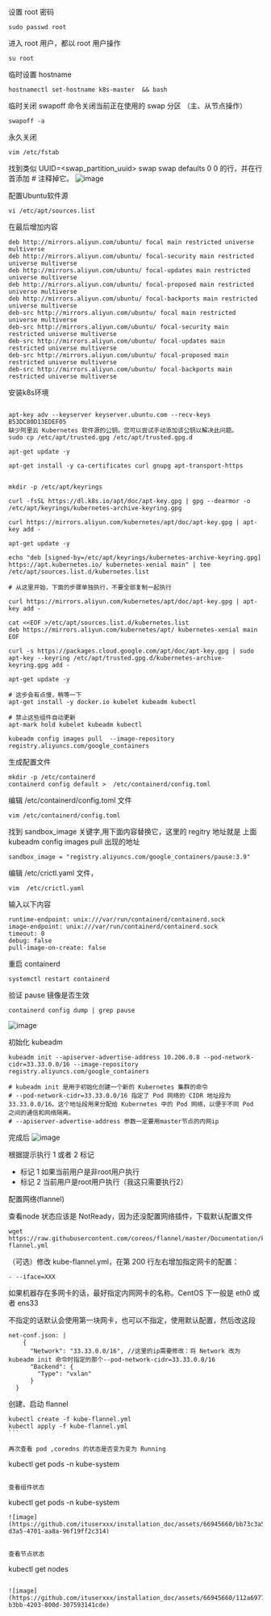 设置 root 密码
```
sudo passwd root
```

进入 root 用户，都以 root 用户操作
```
su root
```

临时设置 hostname
```
hostnamectl set-hostname k8s-master  && bash
```

临时关闭 swapoff 命令关闭当前正在使用的 swap 分区 （主、从节点操作）
```
swapoff -a
```

永久关闭
```
vim /etc/fstab
```
找到类似 UUID=<swap_partition_uuid> swap swap defaults 0 0 的行，并在行首添加 # 注释掉它。
![image](https://github.com/ituserxxx/installation_doc/assets/66945660/eeb448bb-2a38-47f4-890e-f562e81421f1)


配置Ubuntu软件源
```
vi /etc/apt/sources.list
```

在最后增加内容
```
deb http://mirrors.aliyun.com/ubuntu/ focal main restricted universe multiverse
deb http://mirrors.aliyun.com/ubuntu/ focal-security main restricted universe multiverse
deb http://mirrors.aliyun.com/ubuntu/ focal-updates main restricted universe multiverse
deb http://mirrors.aliyun.com/ubuntu/ focal-proposed main restricted universe multiverse
deb http://mirrors.aliyun.com/ubuntu/ focal-backports main restricted universe multiverse
deb-src http://mirrors.aliyun.com/ubuntu/ focal main restricted universe multiverse
deb-src http://mirrors.aliyun.com/ubuntu/ focal-security main restricted universe multiverse
deb-src http://mirrors.aliyun.com/ubuntu/ focal-updates main restricted universe multiverse
deb-src http://mirrors.aliyun.com/ubuntu/ focal-proposed main restricted universe multiverse
deb-src http://mirrors.aliyun.com/ubuntu/ focal-backports main restricted universe multiverse
```

安装k8s环境

```

apt-key adv --keyserver keyserver.ubuntu.com --recv-keys B53DC80D13EDEF05
缺少阿里云 Kubernetes 软件源的公钥。您可以尝试手动添加该公钥以解决此问题。
sudo cp /etc/apt/trusted.gpg /etc/apt/trusted.gpg.d

apt-get update -y

apt-get install -y ca-certificates curl gnupg apt-transport-https


mkdir -p /etc/apt/keyrings

curl -fsSL https://dl.k8s.io/apt/doc/apt-key.gpg | gpg --dearmor -o /etc/apt/keyrings/kubernetes-archive-keyring.gpg

curl https://mirrors.aliyun.com/kubernetes/apt/doc/apt-key.gpg | apt-key add -

apt-get update -y

echo "deb [signed-by=/etc/apt/keyrings/kubernetes-archive-keyring.gpg] https://apt.kubernetes.io/ kubernetes-xenial main" | tee /etc/apt/sources.list.d/kubernetes.list

# 从这里开始，下面的步骤单独执行，不要全部复制一起执行

curl https://mirrors.aliyun.com/kubernetes/apt/doc/apt-key.gpg | apt-key add -

cat <<EOF >/etc/apt/sources.list.d/kubernetes.list
deb https://mirrors.aliyun.com/kubernetes/apt/ kubernetes-xenial main
EOF

curl -s https://packages.cloud.google.com/apt/doc/apt-key.gpg | sudo apt-key --keyring /etc/apt/trusted.gpg.d/kubernetes-archive-keyring.gpg add -

apt-get update -y

# 这步会有点慢，稍等一下
apt-get install -y docker.io kubelet kubeadm kubectl

# 禁止这些组件自动更新
apt-mark hold kubelet kubeadm kubectl

kubeadm config images pull  --image-repository registry.aliyuncs.com/google_containers
```

生成配置文件
```
mkdir -p /etc/containerd
containerd config default >  /etc/containerd/config.toml
```

编辑 /etc/containerd/config.toml 文件
```
vim /etc/containerd/config.toml
```

找到 sandbox_image 关键字,用下面内容替换它，这里的 regitry 地址就是 上面 kubeadm config images pull 出现的地址
```
sandbox_image = "registry.aliyuncs.com/google_containers/pause:3.9"
```
编辑 /etc/crictl.yaml 文件，
```
vim  /etc/crictl.yaml
```

输入以下内容
```
runtime-endpoint: unix:///var/run/containerd/containerd.sock
image-endpoint: unix:///var/run/containerd/containerd.sock
timeout: 0
debug: false
pull-image-on-create: false
```
重启 containerd
```
systemctl restart containerd
```
验证 pause 镜像是否生效
```
containerd config dump | grep pause
```
![image](https://github.com/ituserxxx/installation_doc/assets/66945660/abe504e3-616e-492b-b195-c93a3d4cc8ef)


初始化 kubeadm
```
kubeadm init --apiserver-advertise-address 10.206.0.8 --pod-network-cidr=33.33.0.0/16 --image-repository registry.aliyuncs.com/google_containers

# kubeadm init 是用于初始化创建一个新的 Kubernetes 集群的命令
# --pod-network-cidr=33.33.0.0/16 指定了 Pod 网络的 CIDR 地址段为 33.33.0.0/16。这个地址段用来分配给 Kubernetes 中的 Pod 网络，以便于不同 Pod 之间的通信和网络隔离。
# --apiserver-advertise-address 参数一定要用master节点的内网ip

```
完成后
![image](https://github.com/ituserxxx/installation_doc/assets/66945660/d3bb262d-40e2-4919-94b3-19693e66d33b)

根据提示执行 1 或者 2 标记

- 标记 1 如果当前用户是非root用户执行
- 标记 2 当前用户是root用户执行（我这只需要执行2）


配置网络(flannel)

查看node 状态应该是 NotReady，因为还没配置网络插件，下载默认配置文件
```
wget https://raw.githubusercontent.com/coreos/flannel/master/Documentation/kube-flannel.yml
```

（可选）修改 kube-flannel.yml，在第 200 行左右增加指定网卡的配置：
```
- --iface=XXX
```

如果机器存在多网卡的话，最好指定内网网卡的名称。CentOS 下一般是 eth0 或者 ens33 

不指定的话默认会使用第一块网卡，也可以不指定，使用默认配置，然后改这段
```
net-conf.json: |
    {
      "Network": "33.33.0.0/16", //这里的ip需要修改：将 Network 改为 ​ kubeadm init 命令时指定的那个--pod-network-cidr=33.33.0.0/16
      "Backend": {
        "Type": "vxlan"
      }
  }
```

创建、启动 flannel
```
kubectl create -f kube-flannel.yml 
kubectl apply -f kube-flannel.yml 
​```

再次查看 pod ,coredns 的状态是否变为变为 Running
```
kubectl get pods -n kube-system
```

查看组件状态
```
kubectl get pods -n kube-system
```
![image](https://github.com/ituserxxx/installation_doc/assets/66945660/bb73c3a5-d3a5-4701-aa8a-96f19ff2c314)


查看节点状态
```
kubectl get nodes
```

![image](https://github.com/ituserxxx/installation_doc/assets/66945660/112a6977-b3bb-4203-800d-307593141cde)






